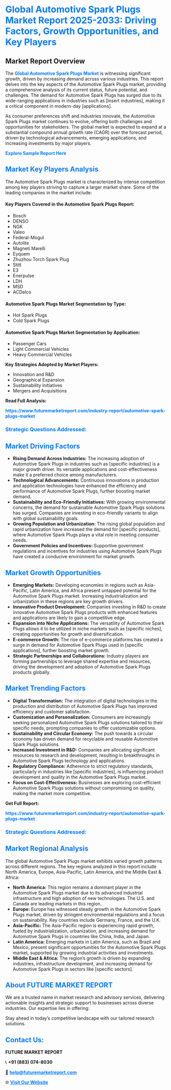<h1 style="color: #007BFF;">Global Automotive Spark Plugs Market Report 2025-2033: Driving Factors, Growth Opportunities, and Key Players</h1>

<section id="overview">
<h2>Market Report Overview</h2>
<p>The <a href="https://www.futuremarketreport.com/industry-report/automotive-spark-plugs-market" style="color: #007BFF; text-decoration: none;"><strong>Global Automotive Spark Plugs Market</strong></a> is witnessing significant growth, driven by increasing demand across various industries. This report delves into the key aspects of the Automotive Spark Plugs market, providing a comprehensive analysis of its current status, future potential, and challenges. The demand for Automotive Spark Plugs has surged due to its wide-ranging applications in industries such as [insert industries], making it a critical component in modern-day [applications].</p>
<p>As consumer preferences shift and industries innovate, the Automotive Spark Plugs market continues to evolve, offering both challenges and opportunities for stakeholders. The global market is expected to expand at a substantial compound annual growth rate (CAGR) over the forecast period, driven by technological advancements, emerging applications, and increasing investments by major players.</p>
</section>

<section id="overview">
<p><a href="https://www.futuremarketreport.com/request-sample/reportId=87483" style="color: #007BFF; text-decoration: none;"><strong>Explore Sample Report Here</strong></a></p>
</section>

<section id="key-players">
<h2 style="color: #007BFF;">Market Key Players Analysis</h2>
<p>The Automotive Spark Plugs market is characterized by intense competition among key players striving to capture a larger market share. Some of the leading companies in the market include:</p>
<h4>Key Players Covered in the Automotive Spark Plugs Report:</h4>
<ul><li>Bosch</li><li>DENSO</li><li>NGK</li><li>Valeo</li><li>Federal-Mogul</li><li>Autolite</li><li>Magneti Marelli</li><li>Eyquem</li><li>Zhuzhou Torch Spark Plug</li><li>Stitt</li><li>E3</li><li>Enerpulse</li><li>LDH</li><li>MSD</li><li>ACDelco</li></ul>
<h4>Automotive Spark Plugs Market Segmentation by Type:</h4>
<ul><li>Hot Spark Plugs</li><li>Cold Spark Plugs</li></ul>

<h4>Automotive Spark Plugs Market Segmentation by Application:</h4>
<ul><li>Passenger Cars</li><li>Light Commercial Vehicles</li><li>Heavy Commercial Vehicles</li></ul>
<p><strong>Key Strategies Adopted by Market Players:</strong></p>
<ul>
<li>Innovation and R&D</li>
<li>Geographical Expansion</li>
<li>Sustainability Initiatives</li>
<li>Mergers and Acquisitions</li>
</ul>
</section>

<section>
<p><strong>Read Full Analysis: </strong></p><a href="https://www.futuremarketreport.com/industry-report/automotive-spark-plugs-market" style="color: #007BFF; text-decoration: none;"><strong>https://www.futuremarketreport.com/industry-report/automotive-spark-plugs-market</strong></a>
<h3 style="color: #007BFF;">Strategic Questions Addressed:</h3>
</section>

<section id="driving-factors">
<h2 style="color: #007BFF;">Market Driving Factors</h2>
<ul>
<li><strong>Rising Demand Across Industries:</strong> The increasing adoption of Automotive Spark Plugs in industries such as [specific industries] is a major growth driver. Its versatile applications and cost-effectiveness make it a preferred choice among manufacturers.</li>
<li><strong>Technological Advancements:</strong> Continuous innovations in production and application technologies have enhanced the efficiency and performance of Automotive Spark Plugs, further boosting market demand.</li>
<li><strong>Sustainability and Eco-Friendly Initiatives:</strong> With growing environmental concerns, the demand for sustainable Automotive Spark Plugs solutions has surged. Companies are investing in eco-friendly variants to align with global sustainability goals.</li>
<li><strong>Growing Population and Urbanization:</strong> The rising global population and rapid urbanization have increased the demand for [specific products], where Automotive Spark Plugs plays a vital role in meeting consumer needs.</li>
<li><strong>Government Policies and Incentives:</strong> Supportive government regulations and incentives for industries using Automotive Spark Plugs have created a conducive environment for market growth.</li>
</ul>
</section>

<section id="growth-opportunities">
<h2 style="color: #007BFF;">Market Growth Opportunities</h2>
<ul>
<li><strong>Emerging Markets:</strong> Developing economies in regions such as Asia-Pacific, Latin America, and Africa present untapped potential for the Automotive Spark Plugs market. Increasing industrialization and urbanization in these regions are key growth drivers.</li>
<li><strong>Innovative Product Development:</strong> Companies investing in R&D to create innovative Automotive Spark Plugs products with enhanced features and applications are likely to gain a competitive edge.</li>
<li><strong>Expansion into Niche Applications:</strong> The versatility of Automotive Spark Plugs allows it to be utilized in niche markets such as [specific niches], creating opportunities for growth and diversification.</li>
<li><strong>E-commerce Growth:</strong> The rise of e-commerce platforms has created a surge in demand for Automotive Spark Plugs used in [specific applications], further boosting market growth.</li>
<li><strong>Strategic Partnerships and Collaborations:</strong> Industry players are forming partnerships to leverage shared expertise and resources, driving the development and adoption of Automotive Spark Plugs products globally.</li>
</ul>
</section>

<section id="trending-factors">
<h2 style="color: #007BFF;">Market Trending Factors</h2>
<ul>
<li><strong>Digital Transformation:</strong> The integration of digital technologies in the production and distribution of Automotive Spark Plugs has improved efficiency and customer satisfaction.</li>
<li><strong>Customization and Personalization:</strong> Consumers are increasingly seeking personalized Automotive Spark Plugs solutions tailored to their specific needs, prompting companies to offer customizable options.</li>
<li><strong>Sustainability and Circular Economy:</strong> The push towards a circular economy has driven demand for recyclable and reusable Automotive Spark Plugs solutions.</li>
<li><strong>Increased Investment in R&D:</strong> Companies are allocating significant resources to research and development, resulting in breakthroughs in Automotive Spark Plugs technology and applications.</li>
<li><strong>Regulatory Compliance:</strong> Adherence to strict regulatory standards, particularly in industries like [specific industries], is influencing product development and quality in the Automotive Spark Plugs market.</li>
<li><strong>Focus on Cost-Effectiveness:</strong> Businesses are exploring cost-efficient Automotive Spark Plugs solutions without compromising on quality, making the market more competitive.</li>
</ul>
</section>

<section>
<p><strong>Get Full Report: </strong></p><a href="https://www.futuremarketreport.com/industry-report/automotive-spark-plugs-market" style="color: #007BFF; text-decoration: none;"><strong>https://www.futuremarketreport.com/industry-report/automotive-spark-plugs-market</strong></a>
<h3 style="color: #007BFF;">Strategic Questions Addressed:</h3>
</section>


<section id="regional-analysis">
<h2 style="color: #007BFF;">Market Regional Analysis</h2>
<p>The global Automotive Spark Plugs market exhibits varied growth patterns across different regions. The key regions analyzed in this report include North America, Europe, Asia-Pacific, Latin America, and the Middle East & Africa:</p>
<ul>
<li><strong>North America:</strong> This region remains a dominant player in the Automotive Spark Plugs market due to its advanced industrial infrastructure and high adoption of new technologies. The U.S. and Canada are leading markets in this region.</li>
<li><strong>Europe:</strong> Europe has witnessed steady growth in the Automotive Spark Plugs market, driven by stringent environmental regulations and a focus on sustainability. Key countries include Germany, France, and the U.K.</li>
<li><strong>Asia-Pacific:</strong> The Asia-Pacific region is experiencing rapid growth, fueled by industrialization, urbanization, and increasing demand for Automotive Spark Plugs in countries like China, India, and Japan.</li>
<li><strong>Latin America:</strong> Emerging markets in Latin America, such as Brazil and Mexico, present significant opportunities for the Automotive Spark Plugs market, supported by growing industrial activities and investments.</li>
<li><strong>Middle East & Africa:</strong> The region’s growth is driven by expanding industries, infrastructure development, and increasing demand for Automotive Spark Plugs in sectors like [specific sectors].</li>
</ul>
</section>

<footer>
<h2 style="color: #007BFF;">About FUTURE MARKET REPORT</h2>
<p>We are a trusted name in market research and advisory services, delivering actionable insights and strategic support to businesses across diverse industries. Our expertise lies in offering:</p>

<p>Stay ahead in today’s competitive landscape with our tailored research solutions.</p>

<h2 style="color: #007BFF;">Contact Us:</h2>
<p><strong>FUTURE MARKET REPORT</strong></p>
<p>📞 <strong>+91 (883) 074-8030</strong></p>
<p>📧 <strong><a href="mailto:help@futuremarketreport.com" style="color: #007BFF;">help@futuremarketreport.com</a></strong></p>
<p>🌐 <strong><a href="https://www.futuremarketreport.com/" style="color: #007BFF;">Visit Our Website</a></strong></p>
</footer>